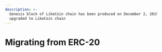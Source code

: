 ```yaml
---
description: >-
  Genesis block of LikeCoin chain has been produced on December 2, 2019,
  upgraded to LikeCoin chain
---
```


# Migrating from ERC-20

